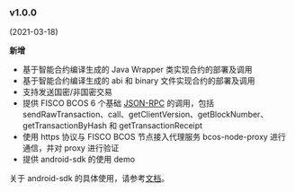 ### v1.0.0

(2021-03-18)

**新增**

- 基于智能合约编译生成的 Java Wrapper 类实现合约的部署及调用
- 基于智能合约编译生成的 abi 和 binary 文件实现合约的部署及调用
- 支持发送国密/非国密交易
- 提供 FISCO BCOS 6 个基础 [JSON-RPC](https://fisco-bcos-documentation.readthedocs.io/zh_CN/latest/docs/api.html) 的调用，包括 sendRawTransaction、call、getClientVersion、getBlockNumber、getTransactionByHash 和 getTransactionReceipt
- 使用 https 协议与 FISCO BCOS 节点接入代理服务 bcos-node-proxy 进行通信，并对 proxy 进行验证
- 提供 android-sdk 的使用 demo

关于 android-sdk 的具体使用，请参考[文档](https://fisco-bcos-documentation.readthedocs.io/zh_CN/latest/docs/sdk/android_sdk/index.html)。